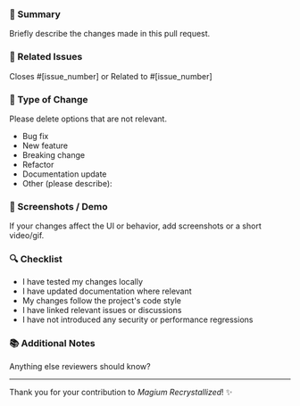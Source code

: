 ### 📌 Summary

Briefly describe the changes made in this pull request.

### 🧾 Related Issues

Closes #[issue_number] or Related to #[issue_number]

### 🧪 Type of Change

Please delete options that are not relevant.

- Bug fix
- New feature
- Breaking change
- Refactor
- Documentation update
- Other (please describe):

### 📸 Screenshots / Demo

If your changes affect the UI or behavior, add screenshots or a short video/gif.

### 🔍 Checklist

- I have tested my changes locally
- I have updated documentation where relevant
- My changes follow the project's code style
- I have linked relevant issues or discussions
- I have not introduced any security or performance regressions

### 📚 Additional Notes

Anything else reviewers should know?

---

Thank you for your contribution to _Magium Recrystallized_! ✨
